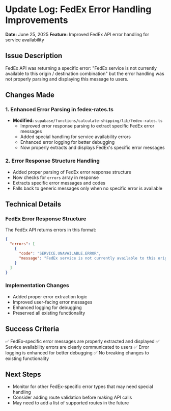 # Update Log: FedEx Error Handling Improvements
**Date:** June 25, 2025
**Feature:** Improved FedEx API error handling for service availability

## Issue Description
FedEx API was returning a specific error: "FedEx service is not currently available to this origin / destination combination" but the error handling was not properly parsing and displaying this message to users.

## Changes Made

### 1. Enhanced Error Parsing in fedex-rates.ts
- **Modified:** `supabase/functions/calculate-shipping/lib/fedex-rates.ts`
  - Improved error response parsing to extract specific FedEx error messages
  - Added special handling for service availability errors
  - Enhanced error logging for better debugging
  - Now properly extracts and displays FedEx's specific error messages

### 2. Error Response Structure Handling
- Added proper parsing of FedEx error response structure
- Now checks for `errors` array in response
- Extracts specific error messages and codes
- Falls back to generic messages only when no specific error is available

## Technical Details

### FedEx Error Response Structure
The FedEx API returns errors in this format:
```json
{
  "errors": [
    {
      "code": "SERVICE.UNAVAILABLE.ERROR",
      "message": "FedEx service is not currently available to this origin / destination combination. Enter new information or contact FedEx Customer Service."
    }
  ]
}
```

### Implementation Changes
- Added proper error extraction logic
- Improved user-facing error messages
- Enhanced logging for debugging
- Preserved all existing functionality

## Success Criteria
✅ FedEx-specific error messages are properly extracted and displayed
✅ Service availability errors are clearly communicated to users
✅ Error logging is enhanced for better debugging
✅ No breaking changes to existing functionality

## Next Steps
- Monitor for other FedEx-specific error types that may need special handling
- Consider adding route validation before making API calls
- May need to add a list of supported routes in the future
